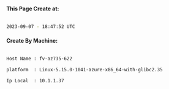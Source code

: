 
   
#### This Page Create at:

```bash

2023-09-07 - 18:47:52 UTC

```

#### Create By Machine:

```bash

Host Name : fv-az735-622

platform  : Linux-5.15.0-1041-azure-x86_64-with-glibc2.35

Ip Local  : 10.1.1.37

```

